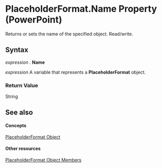 
# PlaceholderFormat.Name Property (PowerPoint)

Returns or sets the name of the specified object. Read/write.


## Syntax

 _expression_ . **Name**

 _expression_ A variable that represents a **PlaceholderFormat** object.


### Return Value

String


## See also


#### Concepts


[PlaceholderFormat Object](5e204d07-7ec0-b08c-497c-7f0174d28782.md)
#### Other resources


[PlaceholderFormat Object Members](a1f388a4-3bcb-d517-a76a-725b67738e60.md)
